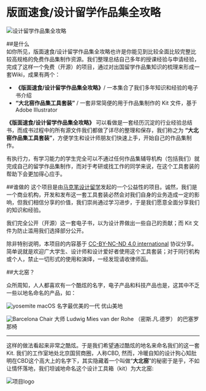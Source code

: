 # 版面速食/设计留学作品集全攻略



![设计留学作品集全攻略](http://kitpic.makebi.net/2021/promo-mc-one.jpg)

##是什么  
如你所见，版面速食/设计留学作品集全攻略也许是你能见到比较全面比较完整比较高规格的免费作品集制作资源。我们整理总结自己多年的授课经验与申请经验，完成了这样一个免费（开源）的项目，通过对出国留学作品集知识的梳理来形成一套Wiki，成果有两个：


* **《版面速食/设计留学作品集全攻略》**/ 一本集合了我们多年知识和经验的电子书介绍
* **“大北窑作品集工具套装”** / 一套非常简便的用于作品集制作的 Kit 文件，基于Adobe Illustrator

**《版面速食/设计留学作品集全攻略》** 可以看做是一套经历沉淀的行业经验总结书，而成书过程中的所有源文件我们都做了详尽的整理和保存，我们称之为 **“大北窑作品集工具套装”**，方便学生和设计师朋友们快速上手，开始自己的作品集制作。



有执行力，有学习能力的学生完全可以不通过任何作品集辅导机构（包括我们）就完成自己的留学作品集制作，而对于考研或找工作的同学来说，在这个工具套装的帮助下会更加得心应手。




##谁做的
这个项目是由[马克笔设计留学](http://www.makebi.net)发起的一个公益性的项目。诚然，我们是一个商业机构，开发和发布这一套工具套装必然会对我们自身的业务造成一定的影响，但我们相信分享的价值，我们崇尚通过学习进步，于是我们愿意全面分享我们的知识和经验。



我们完全公开（开源）这一套电子书，以为设计界做出一些自己的贡献；而 Kit 文件为防止滥用我们选择部分公开。

除非特别说明，本项目的内容基于 [CC-BY-NC-ND 4.0 international](https://creativecommons.org/licenses/by-nc-nd/4.0/) 协议分享。简单说就是欢迎广大学生、设计师和设计爱好者使用这个工具套装；对于同行机构或个人，禁止一切形式的使用和演绎，一经发现请收律师函。

  



##大北窑？


众所周知，人人都喜欢有一个酷炫的名字，电子产品和科技产品也是，这其中不乏一些以地名命名的产品，如：


![yosemite](http://kitpic.makebi.net/about/y.jpg)
macOS 名字最优美的一代 优山美地

![Barcelona Chair](http://kitpic.makebi.net/about/chair.jpg)
大师 Ludwig Mies van der Rohe （密斯.凡.德罗） 的巴塞罗那椅

---

这样的做法看起来非常之酷炫。于是我们希望通过酷炫的地名来命名我们的这一套Kit. 我们的工作室地处北京国贸商圈，人称CBD, 然而，冷暖自知的设计狗心知肚明在CBD这个高大上的名字下，其实隐藏着一个叫做“**大北窑**”的秘密于是乎，不如让情怀落地，我们坦诚地命名这个设计工具箱（kit）为大北窑:

![项目logo](http://kitpic.makebi.net/logo-v1.jpg)


